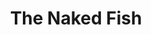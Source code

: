 ---
layout: place
title: "The Naked Fish"
permalink: /california/south-lake-tahoe/the-naked-fish.html
stateAbbr: CA
stateName: California
cityName: South Lake Tahoe
seo:
  name: "The Naked Fish"
  type: Restaurant
  links: http://thenakedfish.com/
description: "Hawaiian-influenced Japanese spot with next-door lounge known for its sushi & creative fish dishes. The Naked Fish serves delicious sushi in South Lake Tahoe, California. Try fresh Japanese dishes for a great dining experience. Available for, lunch, and dinner."
place_id: ChIJd10vDnSQmYARZUHCBveMLm8
photos:
  - name: >-
      places/ChIJd10vDnSQmYARZUHCBveMLm8/photos/AeeoHcIunhPlyLpaeU5Q7ncpbAwP604I_xCttYGCcFTplYaXLyYguIhkBjNyRynpQz9NRgBHK_tQrUfaYLU_DpUwB8ucWxcQNjz4vp4UEwcgHsqLDUJzZ0IcEmeFWzTyxOXGu96UWNoGs9VnJSGTC3AbC5m_nFqOtDBGVCYKbwhtT2nrymNEWA9aKWR4wjEPH95qkN7nEb8i4bLPgZJ9xIPW_bQYcy-rbKjCPURY61CaNSoDtePeuD0JcK4_Nl16_q3G7DDSEzeA_ncU-cpC5gJ7IblYFLnN2cP9NRmu4CwrXd8YpQ
    widthPx: 4320
    heightPx: 3240
    authorAttributions:
      - displayName: The Naked Fish
        uri: https://maps.google.com/maps/contrib/108451447503531295521
        photoUri: >-
          https://lh3.googleusercontent.com/a-/ALV-UjV8lH2WC4MLvRVdVKrhYshWYScdjp7AAWHH52QHguYViESDvg8=s100-p-k-no-mo
    flagContentUri: >-
      https://www.google.com/local/imagery/report/?cb_client=maps_api_places.places_api&image_key=!1e10!2sAF1QipPMYwnq4owML5VzYnukhn7IPaqmLKPzaov5ZH-t&hl=en-US
    googleMapsUri: >-
      https://www.google.com/maps/place//data=!3m4!1e2!3m2!1sAF1QipPMYwnq4owML5VzYnukhn7IPaqmLKPzaov5ZH-t!2e10!4m2!3m1!1s0x809990740e2f5d77:0x6f2e8cf706c24165
  - name: >-
      places/ChIJd10vDnSQmYARZUHCBveMLm8/photos/AeeoHcJEarccyaXlpU8X3L0W0-MZ1saEBtjXD5MSy93X0f3mx3SdLw74u1-azMmVhosEzdvvJY1Squb1dt9XB4-ytGP0qvv-4MrRPfLLzf2IZgiDDTRUKnHFoMNNGJz-DTkLVG1rtFdW5OqEJLP3kAzLPCXeWhunWcBzf-S0BVe5c8Ozn-dghvPPcRH7eK622ao6UNYRRI6GE0il---qN_2Z__IFawWaDpqRrKYHhbBFLYV9XTzzzFLZ9c2W-AXO1VQ6_by6Z8w8VjbH4qN4qghKzTJG05muVbEhOr3V8l1FRgX2gw
    widthPx: 4800
    heightPx: 3199
    authorAttributions:
      - displayName: The Naked Fish
        uri: https://maps.google.com/maps/contrib/108451447503531295521
        photoUri: >-
          https://lh3.googleusercontent.com/a-/ALV-UjV8lH2WC4MLvRVdVKrhYshWYScdjp7AAWHH52QHguYViESDvg8=s100-p-k-no-mo
    flagContentUri: >-
      https://www.google.com/local/imagery/report/?cb_client=maps_api_places.places_api&image_key=!1e10!2sAF1QipOv27TGFOWFrJyKqqztfdh5ePGtlYSU8Q5JoJ1X&hl=en-US
    googleMapsUri: >-
      https://www.google.com/maps/place//data=!3m4!1e2!3m2!1sAF1QipOv27TGFOWFrJyKqqztfdh5ePGtlYSU8Q5JoJ1X!2e10!4m2!3m1!1s0x809990740e2f5d77:0x6f2e8cf706c24165
  - name: >-
      places/ChIJd10vDnSQmYARZUHCBveMLm8/photos/AeeoHcJgrNhe6B2zchsfYaWkIaTkO8OMghN895GgZtEtTkvEqPIlWtvBA6QEhbBQtshIp5qJNFuPlOGj9HA77FNwV2j4P2yMa35z7FNqIDTnE1B9TJzxr75Yvxi8MXg-DyZGBJjPFoznnXNRa1aqmyDEHP6uCFwCeZIBqQAk4iuoi_CtUWC8oFNLq1AmUuVOmHoNswPBaFFEtVwAeUyr0XMrNKVlqrMLvScGz1z3IkEToQJfv1osf6iC6G9nxklY_OZJWtaw0ALr4hT6ZJX3cx3uPj5azCm4QYdIdLfx6fGBaodvdUOp2CrDOYYOSEMbaLKJsLo5yT27uCkcWi7TGxP8f8X1d9c1XPU0NRwy5n4iM8PTRuvn9OVyqp-5pKZPb_EMJN7QGsGpY_fnU6PnmqZwP2iNv1X9AEzbdKuHHeHAWsBblo4c
    widthPx: 4032
    heightPx: 3024
    authorAttributions:
      - displayName: Marcela Ma
        uri: https://maps.google.com/maps/contrib/109805202270566134406
        photoUri: >-
          https://lh3.googleusercontent.com/a-/ALV-UjUw4kZ9q5-IgGR3lFQ4mLofEBSWsOPtWLFaJsvkrJ08eR0fzP50Ew=s100-p-k-no-mo
    flagContentUri: >-
      https://www.google.com/local/imagery/report/?cb_client=maps_api_places.places_api&image_key=!1e10!2sCIHM0ogKEICAgICHy63miAE&hl=en-US
    googleMapsUri: >-
      https://www.google.com/maps/place//data=!3m4!1e2!3m2!1sCIHM0ogKEICAgICHy63miAE!2e10!4m2!3m1!1s0x809990740e2f5d77:0x6f2e8cf706c24165
  - name: >-
      places/ChIJd10vDnSQmYARZUHCBveMLm8/photos/AeeoHcJgOiYXYhZok6vmskffX9FCy8EmLs0YorPX_0jm8RrCxL6xIDjWBulOfq9g5zpYdXWcbO0F2zmvFXeErPLczcvpeVb8o79W0c5LHLytpxMHoqx2HPIFixrig8LigboqfmGScuQRLHCLCDadVFV8TVl4_Zd9nmx7kSZ7kj6ROrCcyGqDhFX964HTXns5m_L-UQwbq92DNwhZpt2JF7pnUthEjCqbcqV6x-gkVRwM6yAqVV7-6WxD71M-KchUOaGodxg-BpU5j0REl44Q_Bmez6grvougmrrKUHfozUX3nnkAEW-BrjL_IKYkc5sUE4JHkqHamppetbwf41XxXk0jQWZ0I-tQGYQa6NWAIA67tBwArV4mBjZYrVweCoXCOVNCdua4aKu0KWHDJYGRA2rYz63NpR-jIMOoP6HsKJiikWolo8js
    widthPx: 4032
    heightPx: 3024
    authorAttributions:
      - displayName: Marcela Ma
        uri: https://maps.google.com/maps/contrib/109805202270566134406
        photoUri: >-
          https://lh3.googleusercontent.com/a-/ALV-UjUw4kZ9q5-IgGR3lFQ4mLofEBSWsOPtWLFaJsvkrJ08eR0fzP50Ew=s100-p-k-no-mo
    flagContentUri: >-
      https://www.google.com/local/imagery/report/?cb_client=maps_api_places.places_api&image_key=!1e10!2sCIHM0ogKEICAgICH9sPm6QE&hl=en-US
    googleMapsUri: >-
      https://www.google.com/maps/place//data=!3m4!1e2!3m2!1sCIHM0ogKEICAgICH9sPm6QE!2e10!4m2!3m1!1s0x809990740e2f5d77:0x6f2e8cf706c24165
  - name: >-
      places/ChIJd10vDnSQmYARZUHCBveMLm8/photos/AeeoHcIUILjVxcjWRaZxbewhpCvcVrUpGLXf0i6tv_BupvLWm9GkBfRNZjbfmezbW3EX93r5XrSeSsI1xGb8iafu7mL87UcM0YvzGEPvIWE_8BG4_T_n0wV8Pu6gumCb36ZDQ8b2oioTkpLfQ983M0OFwOJzPIQr2gR4DH3Zt_2U3V5x-QOlSd2n91KqD0_4bflsFSVvYUCXpINDuzH-8P-aqKenmCnNLWz1o7RSMYrDMGpgEnXXiJ_mkCGr2CQDNDICyUmz2gcGVUO7V2Brij1vdBbltPL5Na4bV1gXbDFfxGrVMQ4-hfFu5VNChktcL88kXfABib092KhyUt5rfrzx3B9mY5LhJseMWCAkf_dXHQfPTuA4W7qO09ip-14EWkaqd0iGsY9i22Q1VWDrS2vB4DvcdpVWUZhuZV9UDoUNxmFwGw
    widthPx: 3024
    heightPx: 4032
    authorAttributions:
      - displayName: Robbie Lopez
        uri: https://maps.google.com/maps/contrib/112967225427284939253
        photoUri: >-
          https://lh3.googleusercontent.com/a-/ALV-UjX_wz6q2MtMzh-qL66MUPLp-Eb-PTSD5zJqQazLDYsc1ntUrFS58A=s100-p-k-no-mo
    flagContentUri: >-
      https://www.google.com/local/imagery/report/?cb_client=maps_api_places.places_api&image_key=!1e10!2sCIHM0ogKEICAgIDrt5OSLg&hl=en-US
    googleMapsUri: >-
      https://www.google.com/maps/place//data=!3m4!1e2!3m2!1sCIHM0ogKEICAgIDrt5OSLg!2e10!4m2!3m1!1s0x809990740e2f5d77:0x6f2e8cf706c24165
  - name: >-
      places/ChIJd10vDnSQmYARZUHCBveMLm8/photos/AeeoHcK-z_8MJOFvhsVDqvhBgZpD1HPxQAxiPAPrlYqWjT6OMRO64D1xycCZBkuENjBNI3fkaWP-yIzY0AjJr570Okfm0_0UGZbJlcbzwA5KZ8JhNJPzxZxa2irGbRzFxp5wihLRtgwOBuyWHStJ66CYH_mHKnCD9sKVinRQhf8c-9_ZzBPMNdQYqFqiniS85BqDxynLIgdYAkOi0XJzUoKHdS-ZXPuu5UMGJlWSj4P38YG--odhHzy0bpcWV9S_CRYQqHEC2NDEbl4hGZc6z68SJePV1Fk-wCysTPv0dViQl_2u3fwRi_I0qh5uj-jJQDLmqFQ9MZZB1KOsWzuFC8vno7NzTy-aIL69gJi4nJZhL5bSSc4CWSmBAA6-z-flAiouFw7kUF2qEt6zY0L2D3vKCgQwMcd3Eaz2UGd1JtmK4-U
    widthPx: 4800
    heightPx: 3600
    authorAttributions:
      - displayName: jin wang
        uri: https://maps.google.com/maps/contrib/104119506229754190806
        photoUri: >-
          https://lh3.googleusercontent.com/a-/ALV-UjXflXeGEOFUhkLDp4-36y1mAFO--DiVDQyDy8KdsbUkPcEH2xc=s100-p-k-no-mo
    flagContentUri: >-
      https://www.google.com/local/imagery/report/?cb_client=maps_api_places.places_api&image_key=!1e10!2sCIHM0ogKEICAgMCglobKUA&hl=en-US
    googleMapsUri: >-
      https://www.google.com/maps/place//data=!3m4!1e2!3m2!1sCIHM0ogKEICAgMCglobKUA!2e10!4m2!3m1!1s0x809990740e2f5d77:0x6f2e8cf706c24165
  - name: >-
      places/ChIJd10vDnSQmYARZUHCBveMLm8/photos/AeeoHcI_d7xf9-23hG_U4BCYgCD50y2XXkPK8AzBg0lRFHBnBx81BkKN-vmMlmXd0-kbSojAg59oSMCaGh1jvEisqqRw1QmNYJJ6ZKk2Wbdk04HCZACOaeNHpO3XXn8AmaZnQf-f008qTPcXrgAx-LBJBz5-DREOU364aTAgurqQyoDFjQMiHp8hQMcBGAYr-EGtxMz6Fw-ZuatgwptRPEFs5KYuB6JLwQ_ErumgWmCGldSfrD_1bKSw7BlgYuW1ae6JepDQC8JuALqIJdXuwwFD8qWiuM7GbwsQnYlMY8_wm-SiI7YjyM-YHM-GMXMwiKgQ-aujj6s7GtgcD-B6sXVq8aaX5dbdwLoGXnG7FiKtMPDxytUK1FCwJ2zQLnCF0A8fOPnjyg4DgkWHxYEEt6UsLyOX_iZ-q_nWBHJqqiS-kA
    widthPx: 4032
    heightPx: 3024
    authorAttributions:
      - displayName: jin wang
        uri: https://maps.google.com/maps/contrib/104119506229754190806
        photoUri: >-
          https://lh3.googleusercontent.com/a-/ALV-UjXflXeGEOFUhkLDp4-36y1mAFO--DiVDQyDy8KdsbUkPcEH2xc=s100-p-k-no-mo
    flagContentUri: >-
      https://www.google.com/local/imagery/report/?cb_client=maps_api_places.places_api&image_key=!1e10!2sCIHM0ogKEICAgMCglobKYA&hl=en-US
    googleMapsUri: >-
      https://www.google.com/maps/place//data=!3m4!1e2!3m2!1sCIHM0ogKEICAgMCglobKYA!2e10!4m2!3m1!1s0x809990740e2f5d77:0x6f2e8cf706c24165
  - name: >-
      places/ChIJd10vDnSQmYARZUHCBveMLm8/photos/AeeoHcKP33NooG3Dg6wGVRK_0xG5Eewo7njOjHuH2xt1ILjQXbR7FwPsxxcH4dtGtnI_B5w_9TSJCCxfNvkeerNovmyY0dchhP_UOknLBxfSlYIYh5F9jFhXAVHwHCl7kOooS-22i0Hla4-m9k86bZHunZRzgCszGnRfAsiqPpDlIVomwRhqTB-08DP2bp4b3kYZDe_6lPG9bVni0PRqpkvXEfeo7NfRsWypo1usHt-IpDKxlsiaxLgiMEUCVFTGWR7xSjzLxOV0ugv9X5G1Mhq_lkMMEkb26gZgz8XLBkOrFleUL3BVISXOSR67-h0jie5DQLalz6YAhiktWOx_XvArDqWzBVTvynE-Cjwqba1IxX2WdIXggEfDBnP-dokHAFHzrp2QyvbborHL1FqrbhqyON4fjXVYYmRSFc1xqlJL44iTsUg
    widthPx: 4032
    heightPx: 3024
    authorAttributions:
      - displayName: Yana Sweeney
        uri: https://maps.google.com/maps/contrib/112639765737640890251
        photoUri: >-
          https://lh3.googleusercontent.com/a-/ALV-UjW65FqWtZUXEDWFom1GVpShEyg_fhEiSQqlLZyaJabSyoZj8eXd=s100-p-k-no-mo
    flagContentUri: >-
      https://www.google.com/local/imagery/report/?cb_client=maps_api_places.places_api&image_key=!1e10!2sCIHM0ogKEICAgMDAwbTszQE&hl=en-US
    googleMapsUri: >-
      https://www.google.com/maps/place//data=!3m4!1e2!3m2!1sCIHM0ogKEICAgMDAwbTszQE!2e10!4m2!3m1!1s0x809990740e2f5d77:0x6f2e8cf706c24165
  - name: >-
      places/ChIJd10vDnSQmYARZUHCBveMLm8/photos/AeeoHcIXbyUCLEbgOf6Ra-WUQ2FiHFfezfb1_Qocg18MyRE5JGlXpaWBFQ_S_r-HCJmmxvPba3rHnDerR-jjO5azMSefCsdjCZirZsNvJItRzcEN5OXmcqY7Dc1SOkclAUV8G7faw7T8LmeG6i9gb4cjEsOI9nhoTN3hWWAXeOhy9Jmaqo_ubX1Nah6k_wEXs8CsHUkCc_x-pqmi78E8V7m5hWfe9gIx1n_yshghdPiyperhcVn2SfYTl274bj9r8M19Y8rTMQ3TgSO4GsEpJOj9emi2D2zZwFsuR2-P95flqdTjMrr_OWl5Jx1vP_Q6yUdc2pwYVOwxd0pr80MsZfFXrLp8iIwyMAzbVTbUEyxeOfltk6SOZ74fKvd2FtOmpybb0NRg7yKd_h6qrqsF_CJLZL64z3PTfi1FWJqQ0Qeyk0gYIA
    widthPx: 3024
    heightPx: 4032
    authorAttributions:
      - displayName: Jenn
        uri: https://maps.google.com/maps/contrib/108616887506488752854
        photoUri: >-
          https://lh3.googleusercontent.com/a-/ALV-UjVs2BprtXf9fbrcIQTgbN-Vkz-SRLHuVzOJd8IAiSgMXFmPQMcZ=s100-p-k-no-mo
    flagContentUri: >-
      https://www.google.com/local/imagery/report/?cb_client=maps_api_places.places_api&image_key=!1e10!2sCIHM0ogKEICAgMDgp73wcg&hl=en-US
    googleMapsUri: >-
      https://www.google.com/maps/place//data=!3m4!1e2!3m2!1sCIHM0ogKEICAgMDgp73wcg!2e10!4m2!3m1!1s0x809990740e2f5d77:0x6f2e8cf706c24165
  - name: >-
      places/ChIJd10vDnSQmYARZUHCBveMLm8/photos/AeeoHcL8qtmOjDXfgEbLGzFXIQrIbdJOGaYg1-2oQqt_BAZ9SspNyVem5CsrmXNEynmDZydjXZLUFffI7EGFTeJhBDwG990O_NRzlSUWou6CMzNzHdzEW10VTOutuGv_HywR2URRn7F5RvCeKx1Ozu0qFnIVsJWFSf0udYu2qWHxtZoFuTQ9SvW_rAjCMG3EdyQIq72ijkQ9FFZVpsU4c9rS4HD0pvCGmEHFEpaKl_M6ncd7YkmA--Z3ol9F8VlWeneNQ82kc4rhDTUtRxunNOfiOPMDNsqqrUqzFZPmMuo3raIgI9_r8Ebckx5EbhNwiWD3fgos0vFv-BfShdw2Wl-9i_JdpISE4zUK6yRuVUMN51nXAsTgiGrP2bjL3fW_bItDPSxH6tJoQEz4-munVr-2ISTOxwQuZK7lV6MceUXdU18
    widthPx: 3024
    heightPx: 4032
    authorAttributions:
      - displayName: Tan JiaWei
        uri: https://maps.google.com/maps/contrib/103747597481854833294
        photoUri: >-
          https://lh3.googleusercontent.com/a-/ALV-UjUfuYH8Lz0l-afXQJUlOrNk7FrbPdSEJp0Dq66xRFRyhyr8EqX1=s100-p-k-no-mo
    flagContentUri: >-
      https://www.google.com/local/imagery/report/?cb_client=maps_api_places.places_api&image_key=!1e10!2sCIHM0ogKEICAgIDTw7HFUQ&hl=en-US
    googleMapsUri: >-
      https://www.google.com/maps/place//data=!3m4!1e2!3m2!1sCIHM0ogKEICAgIDTw7HFUQ!2e10!4m2!3m1!1s0x809990740e2f5d77:0x6f2e8cf706c24165
address: 3940 Lake Tahoe Blvd, South Lake Tahoe, CA 96150, USA
street: 3940 Lake Tahoe Blvd
city: South Lake Tahoe
state: CA
zip: '96150'
country: USA
neighborhood: null
latitude: '38.953156'
longitude: '-119.946691'
accessibility_options:
  wheelchairAccessibleParking: true
  wheelchairAccessibleEntrance: true
  wheelchairAccessibleRestroom: true
  wheelchairAccessibleSeating: true
business_status: OPERATIONAL
name: The Naked Fish
google_maps_links:
  directionsUri: >-
    https://www.google.com/maps/dir//''/data=!4m7!4m6!1m1!4e2!1m2!1m1!1s0x809990740e2f5d77:0x6f2e8cf706c24165!3e0
  placeUri: https://maps.google.com/?cid=8011495779736895845
  writeAReviewUri: >-
    https://www.google.com/maps/place//data=!4m3!3m2!1s0x809990740e2f5d77:0x6f2e8cf706c24165!12e1
  reviewsUri: >-
    https://www.google.com/maps/place//data=!4m4!3m3!1s0x809990740e2f5d77:0x6f2e8cf706c24165!9m1!1b1
  photosUri: >-
    https://www.google.com/maps/place//data=!4m3!3m2!1s0x809990740e2f5d77:0x6f2e8cf706c24165!10e5
primary_type: Sushi Restaurant
opening_hours:
  regular: null
  current: null
secondary_opening_hours:
  regular:
    weekdayDescriptions: null
    type: null
  current:
    weekdayDescriptions: null
    type: null
phone: (530) 541-3474
price_level: PRICE_LEVEL_MODERATE
price_range: $30 &ndash; $50
rating: '4.4'
rating_count: 0
website: http://thenakedfish.com/
reviews:
  - name: >-
      places/ChIJd10vDnSQmYARZUHCBveMLm8/reviews/ChZDSUhNMG9nS0VJQ0FnTUN3ejUzWkpBEAE
    relativePublishTimeDescription: 3 weeks ago
    rating: 5
    text:
      text: >-
        They live up to the hype. We throughly enjoyed their rolls and the
        servers service were genuinely attentive. We loved the last table near
        the salt water aquarium with the very interesting looking puffer fish.
        It keeps the kids entertained while the parents can take a break. This
        was one of the expensive meals we had in Tahoe but well worth it.
      languageCode: en
    originalText:
      text: >-
        They live up to the hype. We throughly enjoyed their rolls and the
        servers service were genuinely attentive. We loved the last table near
        the salt water aquarium with the very interesting looking puffer fish.
        It keeps the kids entertained while the parents can take a break. This
        was one of the expensive meals we had in Tahoe but well worth it.
      languageCode: en
    authorAttribution:
      displayName: David Hsu
      uri: https://www.google.com/maps/contrib/104288788361720615385/reviews
      photoUri: >-
        https://lh3.googleusercontent.com/a-/ALV-UjXbCyHoN3iVxaxsVWgDLJcyj8UyUnNOgo5cDZM6oOZBuzB7jzX0=s128-c0x00000000-cc-rp-mo-ba5
    publishTime: '2025-03-22T03:24:21.702284Z'
    flagContentUri: >-
      https://www.google.com/local/review/rap/report?postId=ChZDSUhNMG9nS0VJQ0FnTUN3ejUzWkpBEAE&d=17924085&t=1
    googleMapsUri: >-
      https://www.google.com/maps/reviews/data=!4m6!14m5!1m4!2m3!1sChZDSUhNMG9nS0VJQ0FnTUN3ejUzWkpBEAE!2m1!1s0x809990740e2f5d77:0x6f2e8cf706c24165
  - name: >-
      places/ChIJd10vDnSQmYARZUHCBveMLm8/reviews/ChdDSUhNMG9nS0VJQ0FnTUNBa2R1VHRRRRAB
    relativePublishTimeDescription: 2 months ago
    rating: 4
    text:
      text: "The server was good and friendly.\nGood hot sake & beer.\n\nI ordered:\n•\tBBQ albacore: 10/10 – I can’t eat very spicy food, so it was good.\n•\tScallop with mushrooms: 9/10 – The seaweed didn’t match well.\n•\tHeavenly roll: 7/10 – Just fine.\n•\tSeared albacore: 6/10 – The caramelized onions didn’t pair well with the sashimi. Also, pricey for only four pieces.\n•\tMiso soup: 4/10 – Too salty"
      languageCode: en
    originalText:
      text: "The server was good and friendly.\nGood hot sake & beer.\n\nI ordered:\n•\tBBQ albacore: 10/10 – I can’t eat very spicy food, so it was good.\n•\tScallop with mushrooms: 9/10 – The seaweed didn’t match well.\n•\tHeavenly roll: 7/10 – Just fine.\n•\tSeared albacore: 6/10 – The caramelized onions didn’t pair well with the sashimi. Also, pricey for only four pieces.\n•\tMiso soup: 4/10 – Too salty"
      languageCode: en
    authorAttribution:
      displayName: Autumn Dang
      uri: https://www.google.com/maps/contrib/113753231291714528363/reviews
      photoUri: >-
        https://lh3.googleusercontent.com/a-/ALV-UjXr52x4HhK-WrapfGlC1gLq0xSq19xloMB4i1h2cqrc5mKQ0Qf3=s128-c0x00000000-cc-rp-mo-ba3
    publishTime: '2025-02-01T17:24:05.379707Z'
    flagContentUri: >-
      https://www.google.com/local/review/rap/report?postId=ChdDSUhNMG9nS0VJQ0FnTUNBa2R1VHRRRRAB&d=17924085&t=1
    googleMapsUri: >-
      https://www.google.com/maps/reviews/data=!4m6!14m5!1m4!2m3!1sChdDSUhNMG9nS0VJQ0FnTUNBa2R1VHRRRRAB!2m1!1s0x809990740e2f5d77:0x6f2e8cf706c24165
  - name: >-
      places/ChIJd10vDnSQmYARZUHCBveMLm8/reviews/ChZDSUhNMG9nS0VJQ0FnTUNJbk5xQUpnEAE
    relativePublishTimeDescription: a week ago
    rating: 5
    text:
      text: >-
        Delicious Nigiri and Sashimi, but Keep in Mind the Wait and Price


        We had a great experience at this sushi bar, and the nigiri and sashimi
        were absolutely delicious. The quality of the fish was top-notch, and
        everything was fresh and expertly prepared. However, the wait time after
        placing our order was a bit longer than expected, which was slightly
        disappointing.


        Another thing to note is the price—our bill came out to around $180 for
        nigiri, sashimi, and four cocktails. Whether that’s a lot or not is up
        to you, but it did feel a bit surprising at first 🥴. That said,
        considering the quality of the food, it was worth it in the end. If
        you’re looking for high-quality nigiri and sashimi and don’t mind
        waiting a little, this place is definitely worth a visit!
      languageCode: en
    originalText:
      text: >-
        Delicious Nigiri and Sashimi, but Keep in Mind the Wait and Price


        We had a great experience at this sushi bar, and the nigiri and sashimi
        were absolutely delicious. The quality of the fish was top-notch, and
        everything was fresh and expertly prepared. However, the wait time after
        placing our order was a bit longer than expected, which was slightly
        disappointing.


        Another thing to note is the price—our bill came out to around $180 for
        nigiri, sashimi, and four cocktails. Whether that’s a lot or not is up
        to you, but it did feel a bit surprising at first 🥴. That said,
        considering the quality of the food, it was worth it in the end. If
        you’re looking for high-quality nigiri and sashimi and don’t mind
        waiting a little, this place is definitely worth a visit!
      languageCode: en
    authorAttribution:
      displayName: Elizabeth Malyshak
      uri: https://www.google.com/maps/contrib/105438073728223964446/reviews
      photoUri: >-
        https://lh3.googleusercontent.com/a-/ALV-UjVyFyi7mxjNhp7TsAV7aEu3rswAiTwG4-W0kU0KkqtldECbBvaV=s128-c0x00000000-cc-rp-mo-ba3
    publishTime: '2025-03-31T04:18:26.880438Z'
    flagContentUri: >-
      https://www.google.com/local/review/rap/report?postId=ChZDSUhNMG9nS0VJQ0FnTUNJbk5xQUpnEAE&d=17924085&t=1
    googleMapsUri: >-
      https://www.google.com/maps/reviews/data=!4m6!14m5!1m4!2m3!1sChZDSUhNMG9nS0VJQ0FnTUNJbk5xQUpnEAE!2m1!1s0x809990740e2f5d77:0x6f2e8cf706c24165
  - name: >-
      places/ChIJd10vDnSQmYARZUHCBveMLm8/reviews/ChdDSUhNMG9nS0VJQ0FnSURuM3QyQ19RRRAB
    relativePublishTimeDescription: 6 months ago
    rating: 5
    text:
      text: >-
        Wow—The Naked Fish is by far one of the best sushi spots I’ve ever eaten
        at and you cannot beat the price! We ordered 6 rolls for about $120
        which is far from reality compared to where we’re located.


        The signatures rolls were innovative and scrumptious. Beautifully
        presented and typically dishes that usually seem basic were totally
        elevated. The staff were friendly and a lot of fun, and the overall vibe
        was this hip style with mellow locals that really made the spot feel
        cozy and familiar.


        Definitely will be coming to eat here again next time I’m in Tahoe!
      languageCode: en
    originalText:
      text: >-
        Wow—The Naked Fish is by far one of the best sushi spots I’ve ever eaten
        at and you cannot beat the price! We ordered 6 rolls for about $120
        which is far from reality compared to where we’re located.


        The signatures rolls were innovative and scrumptious. Beautifully
        presented and typically dishes that usually seem basic were totally
        elevated. The staff were friendly and a lot of fun, and the overall vibe
        was this hip style with mellow locals that really made the spot feel
        cozy and familiar.


        Definitely will be coming to eat here again next time I’m in Tahoe!
      languageCode: en
    authorAttribution:
      displayName: Lindsey Gilbert
      uri: https://www.google.com/maps/contrib/117860114028679395362/reviews
      photoUri: >-
        https://lh3.googleusercontent.com/a-/ALV-UjUyY9YzMuJItneyIEPdzfEZJ5jFxe2npqUcsCpBlogmrdpkVbD_=s128-c0x00000000-cc-rp-mo-ba5
    publishTime: '2024-10-06T08:00:11.249622Z'
    flagContentUri: >-
      https://www.google.com/local/review/rap/report?postId=ChdDSUhNMG9nS0VJQ0FnSURuM3QyQ19RRRAB&d=17924085&t=1
    googleMapsUri: >-
      https://www.google.com/maps/reviews/data=!4m6!14m5!1m4!2m3!1sChdDSUhNMG9nS0VJQ0FnSURuM3QyQ19RRRAB!2m1!1s0x809990740e2f5d77:0x6f2e8cf706c24165
  - name: >-
      places/ChIJd10vDnSQmYARZUHCBveMLm8/reviews/ChZDSUhNMG9nS0VJQ0FnSUNKaklTc2NBEAE
    relativePublishTimeDescription: 2 months ago
    rating: 5
    text:
      text: >-
        One of my favorite sushi spot. they are great, hands down🤩 one of the
        best sushi spots. Food is fresh and all the rolls are yummy, stunna is
        my favorite with seared lemon on top…the appetizers are also a hit pork
        belly is bomba! Staff: Mindy is so kind and helpful, the chefs making
        all the magic happen 😻 are great! dined there all the 3 nights we were
        there awhile ago then back this summer twice :)

        Order the special rolls and you won’t regret it! The classics are also
        good.


        My grandma is visiting from Brazil and of course I had to bring her to
        the naked fish for some all time best sushi ever :) again this place
        never disappoints…. All around an A+ service atmosphere and food.
      languageCode: en
    originalText:
      text: >-
        One of my favorite sushi spot. they are great, hands down🤩 one of the
        best sushi spots. Food is fresh and all the rolls are yummy, stunna is
        my favorite with seared lemon on top…the appetizers are also a hit pork
        belly is bomba! Staff: Mindy is so kind and helpful, the chefs making
        all the magic happen 😻 are great! dined there all the 3 nights we were
        there awhile ago then back this summer twice :)

        Order the special rolls and you won’t regret it! The classics are also
        good.


        My grandma is visiting from Brazil and of course I had to bring her to
        the naked fish for some all time best sushi ever :) again this place
        never disappoints…. All around an A+ service atmosphere and food.
      languageCode: en
    authorAttribution:
      displayName: Marcela Ma
      uri: https://www.google.com/maps/contrib/109805202270566134406/reviews
      photoUri: >-
        https://lh3.googleusercontent.com/a-/ALV-UjUw4kZ9q5-IgGR3lFQ4mLofEBSWsOPtWLFaJsvkrJ08eR0fzP50Ew=s128-c0x00000000-cc-rp-mo-ba5
    publishTime: '2025-01-28T15:36:21.415322Z'
    flagContentUri: >-
      https://www.google.com/local/review/rap/report?postId=ChZDSUhNMG9nS0VJQ0FnSUNKaklTc2NBEAE&d=17924085&t=1
    googleMapsUri: >-
      https://www.google.com/maps/reviews/data=!4m6!14m5!1m4!2m3!1sChZDSUhNMG9nS0VJQ0FnSUNKaklTc2NBEAE!2m1!1s0x809990740e2f5d77:0x6f2e8cf706c24165
parking_options:
  freeParkingLot: true
  freeStreetParking: true
payment_options:
  acceptsCreditCards: true
  acceptsDebitCards: true
  acceptsCashOnly: false
allow_dogs: null
curbside_pickup: null
delivery: null
dine_in: true
good_for_children: null
good_for_groups: true
good_for_sports: false
live_music: true
menu_for_children: null
outdoor_seating: false
reservable: true
restroom: true
serves_beer: true
serves_breakfast: false
serves_brunch: false
serves_cocktails: true
serves_coffee: null
serves_dinner: true
serves_dessert: true
serves_lunch: true
serves_vegetarian_food: true
serves_wine: true
takeout: false
update_category: essentials
summary: >-
  Hawaiian-influenced Japanese spot with next-door lounge known for its sushi &
  creative fish dishes.

---